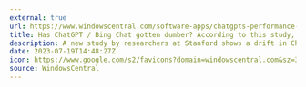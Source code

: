```yaml
---
external: true
url: https://www.windowscentral.com/software-apps/chatgpts-performance-shifted-over-time-according-to-a-stanford-study-but-has-the-bot-gotten-worse
title: Has ChatGPT / Bing Chat gotten dumber? According to this study, maybe.
description: A new study by researchers at Stanford shows a drift in ChatGPT's performance.
date: 2023-07-19T14:48:27Z
icon: https://www.google.com/s2/favicons?domain=windowscentral.com&sz=32
source: WindowsCentral
---
```

